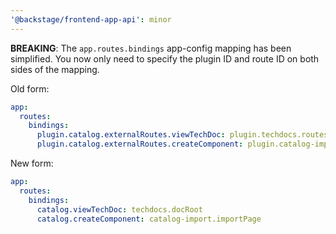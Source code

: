 ```yaml
---
'@backstage/frontend-app-api': minor
---
```


**BREAKING**: The `app.routes.bindings` app-config mapping has been simplified. You now only need to specify the plugin ID and route ID on both sides of the mapping.

Old form:

```yaml
app:
  routes:
    bindings:
      plugin.catalog.externalRoutes.viewTechDoc: plugin.techdocs.routes.docRoot
      plugin.catalog.externalRoutes.createComponent: plugin.catalog-import.routes.importPage
```

New form:

```yaml
app:
  routes:
    bindings:
      catalog.viewTechDoc: techdocs.docRoot
      catalog.createComponent: catalog-import.importPage
```
